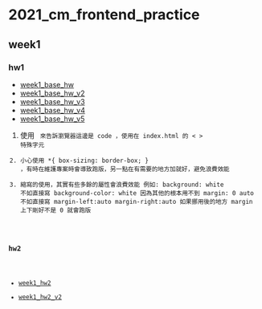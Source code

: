 # 2021_cm_frontend_practice
 
## week1
### hw1
- [week1_base_hw](https://jaosn60810.github.io/2021_cm_frontend_practice/week1_all/week1_base_hw/)
- [week1_base_hw_v2](https://jaosn60810.github.io/2021_cm_frontend_practice/week1_all/week1_base_hw_v2/)
- [week1_base_hw_v3](https://jaosn60810.github.io/2021_cm_frontend_practice/week1_all/week1_base_hw_v3/)
- [week1_base_hw_v4](https://jaosn60810.github.io/2021_cm_frontend_practice/week1_all/week1_base_hw_v4/)
- [week1_base_hw_v5](https://jaosn60810.github.io/2021_cm_frontend_practice/week1_all/week1_base_hw_v5/)
1. 使用 <code> 來告訴瀏覽器這邊是 code ，使用在 index.html 的 < > 特殊字元 
2. 小心使用 *{ box-sizing: border-box; } ，有時在維護專案時會導致跑版，另一點在有需要的地方加就好，避免浪費效能
3. 縮寫的使用，其實有些多餘的屬性會浪費效能
 例如:
 background: white 不如直接寫 background-color: white 因為其他的根本用不到
 margin: 0 auto 不如直接寫 margin-left:auto margin-right:auto 如果挪用後的地方 margin 上下剛好不是 0 就會跑版 

### hw2
- [week1_hw2](https://jaosn60810.github.io/2021_cm_frontend_practice/week1_all/week1_hw2/)
- [week1_hw2_v2](https://jaosn60810.github.io/2021_cm_frontend_practice/week1_all/week1_hw2_v2/)
